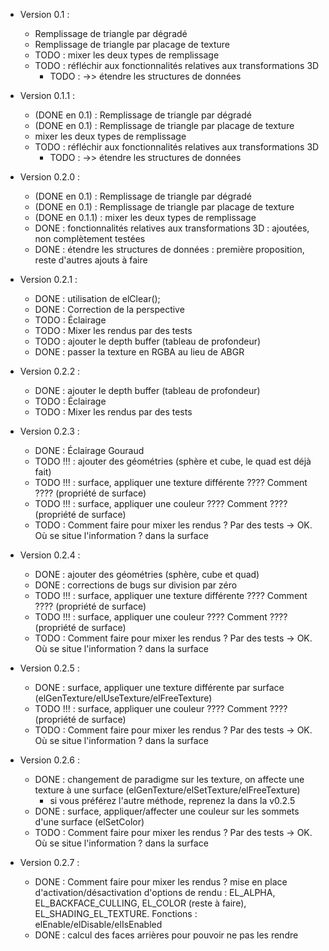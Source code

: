 * Version 0.1 :
  	- Remplissage de triangle par dégradé
	- Remplissage de triangle par placage de texture
	- TODO : mixer les deux types de remplissage
	- TODO : réfléchir aux fonctionnalités relatives aux transformations 3D
	  - TODO : ->> étendre les structures de données

* Version 0.1.1 :
  	- (DONE en 0.1) : Remplissage de triangle par dégradé
	- (DONE en 0.1) : Remplissage de triangle par placage de texture
	- mixer les deux types de remplissage
	- TODO : réfléchir aux fonctionnalités relatives aux transformations 3D
	  - TODO : ->> étendre les structures de données

* Version 0.2.0 :
  	- (DONE en 0.1) : Remplissage de triangle par dégradé
	- (DONE en 0.1) : Remplissage de triangle par placage de texture
	- (DONE en 0.1.1) : mixer les deux types de remplissage
	- DONE : fonctionnalités relatives aux transformations 3D : ajoutées, non complètement testées
	- DONE : étendre les structures de données : première proposition, reste d'autres ajouts à faire

* Version 0.2.1 :
  - DONE : utilisation de elClear();
  - DONE : Correction de la perspective
  - TODO : Éclairage
  - TODO : Mixer les rendus par des tests
  - TODO : ajouter le depth buffer (tableau de profondeur)
  - DONE : passer la texture en RGBA au lieu de ABGR

* Version 0.2.2 :
  - DONE : ajouter le depth buffer (tableau de profondeur)
  - TODO : Éclairage
  - TODO : Mixer les rendus par des tests

* Version 0.2.3 :
  - DONE : Éclairage Gouraud
  - TODO !!! : ajouter des géométries (sphère et cube, le quad est déjà fait)
  - TODO !!! : surface, appliquer une texture différente ???? Comment ???? (propriété de surface)
  - TODO !!! : surface, appliquer une couleur ???? Comment ???? (propriété de surface)
  - TODO : Comment faire pour mixer les rendus ? Par des tests -> OK. Où se situe l'information ? dans la surface

* Version 0.2.4 :
  - DONE : ajouter des géométries (sphère, cube et quad)
  - DONE : corrections de bugs sur division par zéro
  - TODO !!! : surface, appliquer une texture différente ???? Comment ???? (propriété de surface)
  - TODO !!! : surface, appliquer une couleur ???? Comment ???? (propriété de surface)
  - TODO : Comment faire pour mixer les rendus ? Par des tests -> OK. Où se situe l'information ? dans la surface

* Version 0.2.5 :
  - DONE : surface, appliquer une texture différente par surface (elGenTexture/elUseTexture/elFreeTexture)
  - TODO !!! : surface, appliquer une couleur ???? Comment ???? (propriété de surface)
  - TODO : Comment faire pour mixer les rendus ? Par des tests -> OK. Où se situe l'information ? dans la surface

* Version 0.2.6 :
  - DONE : changement de paradigme sur les texture, on affecte une texture à une surface (elGenTexture/elSetTexture/elFreeTexture)
    - si vous préférez l'autre méthode, reprenez la dans la v0.2.5
  - DONE : surface, appliquer/affecter une couleur sur les sommets d'une surface (elSetColor)
  - TODO : Comment faire pour mixer les rendus ? Par des tests -> OK. Où se situe l'information ? dans la surface

* Version 0.2.7 :
  - DONE : Comment faire pour mixer les rendus ? mise en place d'activation/désactivation d'options de rendu : EL_ALPHA, EL_BACKFACE_CULLING, EL_COLOR (reste à faire), EL_SHADING_EL_TEXTURE. Fonctions : elEnable/elDisable/elIsEnabled
  - DONE : calcul des faces arrières pour pouvoir ne pas les rendre
